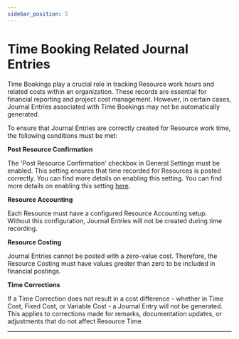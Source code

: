 ```yaml
---
sidebar_position: 5
---
```


# Time Booking Related Journal Entries

Time Bookings play a crucial role in tracking Resource work hours and related costs within an organization. These records are essential for financial reporting and project cost management. However, in certain cases, Journal Entries associated with Time Bookings may not be automatically generated.

To ensure that Journal Entries are correctly created for Resource work time, the following conditions must be met:

**Post Resource Confirmation**

The 'Post Resource Confirmation' checkbox in General Settings must be enabled. This setting ensures that time recorded for Resources is posted correctly. You can find more details on enabling this setting. You can find more details on enabling this setting [here](../../system-initialization/general-settings/costing-tab.md).

**Resource Accounting**

Each Resource must have a configured Resource Accounting setup. Without this configuration, Journal Entries will not be created during time recording.

**Resource Costing**

Journal Entries cannot be posted with a zero-value cost. Therefore, the Resource Costing must have values greater than zero to be included in financial postings.

**Time Corrections**

If a Time Correction does not result in a cost difference - whether in Time Cost, Fixed Cost, or Variable Cost - a Journal Entry will not be generated. This applies to corrections made for remarks, documentation updates, or adjustments that do not affect Resource Time.

---
